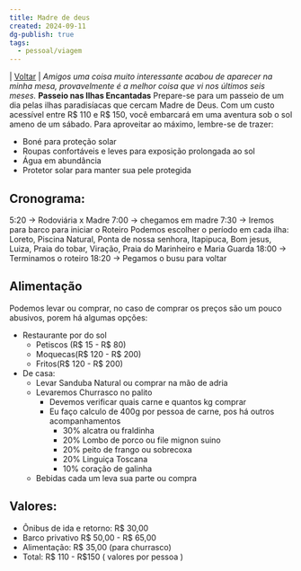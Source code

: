 ```yaml
---
title: Madre de deus
created: 2024-09-11
dg-publish: true
tags:
  - pessoal/viagem
---
```

| [Voltar](1.LIFE/index) |
_Amigos  uma coisa muito interessante acabou de aparecer na minha mesa, provavelmente é a melhor coisa que vi nos últimos seis meses._
**Passeio nas Ilhas Encantadas**
Prepare-se para um passeio de um dia pelas ilhas paradisíacas que cercam Madre de Deus. Com um custo acessível entre R$ 110 e R$ 150, você embarcará em uma aventura sob o sol ameno de um sábado. Para aproveitar ao máximo, lembre-se de trazer:
* Boné para proteção solar
* Roupas confortáveis e leves para exposição prolongada ao sol
* Água em abundância
* Protetor solar para manter sua pele protegida
## Cronograma:
5:20 -> Rodoviária x Madre
7:00 -> chegamos em madre
7:30 -> Iremos para barco para iniciar o Roteiro
Podemos escolher o período em cada ilha:
	Loreto, Piscina Natural, Ponta de nossa senhora, Itapipuca, Bom jesus, Luiza, Praia do tobar, Viração,  Praia do Marinheiro e Maria Guarda
18:00 -> Terminamos o roteiro
18:20 -> Pegamos o busu para voltar
## Alimentação
Podemos levar ou comprar, no caso de comprar os preços são um pouco abusivos, porem há algumas opções: 
- Restaurante por do sol 
	- Petiscos (R$ 15 - R$ 80)
	- Moquecas(R$ 120 - R$ 200)
	- Fritos(R$ 120 - R$ 200)
- De casa:
	- Levar Sanduba Natural ou comprar na mão de adria
	- Levaremos Churrasco no palito
		- Devemos verificar quais carne e quantos kg comprar
		- Eu faço calculo de 400g por pessoa de carne, pos há outros acompanhamentos
			- 30% alcatra ou fraldinha
			- 20% Lombo de porco ou file mignon suino
			- 20% peito de frango ou sobrecoxa
			- 20% Linguiça Toscana
			- 10% coração de galinha
	- Bebidas cada um leva sua parte ou compra
## Valores:
- Ônibus de ida e retorno: R$ 30,00
- Barco privativo R$ 50,00 - R$ 65,00
- Alimentação: R$ 35,00 (para churrasco)
- Total: R$ 110 - R$150 ( valores por pessoa ) 
